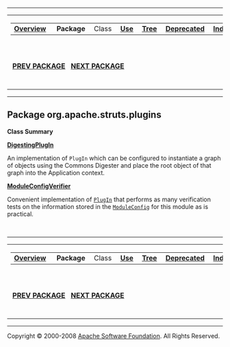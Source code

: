 ------------------------------------------------------------------------

<span id="navbar_top"></span> [](#skip-navbar_top "Skip navigation links")

<table>
<colgroup>
<col width="50%" />
<col width="50%" />
</colgroup>
<tbody>
<tr class="odd">
<td align="left"><span id="navbar_top_firstrow"></span>
<table>
<tbody>
<tr class="odd">
<td align="left"><a href="../../../../overview-summary.html.md"><strong>Overview</strong></a> </td>
<td align="left"> <strong>Package</strong> </td>
<td align="left">Class </td>
<td align="left"><a href="package-use.html.md"><strong>Use</strong></a> </td>
<td align="left"><a href="package-tree.html.md"><strong>Tree</strong></a> </td>
<td align="left"><a href="../../../../deprecated-list.html.md"><strong>Deprecated</strong></a> </td>
<td align="left"><a href="../../../../index-all.html.md"><strong>Index</strong></a> </td>
<td align="left"><a href="../../../../help-doc.html.md"><strong>Help</strong></a> </td>
</tr>
</tbody>
</table></td>
<td align="left"></td>
</tr>
<tr class="even">
<td align="left"> <a href="../../../../org/apache/struts/actions/package-summary.html.md"><strong>PREV PACKAGE</strong></a>   <a href="../../../../org/apache/struts/validator/package-summary.html"><strong>NEXT PACKAGE</strong></a></td>
<td align="left"><a href="../../../../index.html.md?org/apache/struts/plugins/package-summary.html"><strong>FRAMES</strong></a>    <a href="package-summary.html"><strong>NO FRAMES</strong></a>    
<a href="../../../../allclasses-noframe.html.md"><strong>All Classes</strong></a></td>
</tr>
</tbody>
</table>

<span id="skip-navbar_top"></span>

------------------------------------------------------------------------

Package org.apache.struts.plugins
---------------------------------

**Class Summary**

**[DigestingPlugIn](../../../../org/apache/struts/plugins/DigestingPlugIn.html.md "class in org.apache.struts.plugins")**

An implementation of `PlugIn` which can be configured to instantiate a graph of objects using the Commons Digester and place the root object of that graph into the Application context.

**[ModuleConfigVerifier](../../../../org/apache/struts/plugins/ModuleConfigVerifier.html.md "class in org.apache.struts.plugins")**

Convenient implementation of [`PlugIn`](http://struts.apache.org/apidocs/org/apache/struts/action/PlugIn.html.md?is-external=true "class or interface in org.apache.struts.action") that performs as many verification tests on the information stored in the [`ModuleConfig`](http://struts.apache.org/apidocs/org/apache/struts/config/ModuleConfig.html?is-external=true "class or interface in org.apache.struts.config") for this module as is practical.

 

------------------------------------------------------------------------

<span id="navbar_bottom"></span> [](#skip-navbar_bottom "Skip navigation links")

<table>
<colgroup>
<col width="50%" />
<col width="50%" />
</colgroup>
<tbody>
<tr class="odd">
<td align="left"><span id="navbar_bottom_firstrow"></span>
<table>
<tbody>
<tr class="odd">
<td align="left"><a href="../../../../overview-summary.html.md"><strong>Overview</strong></a> </td>
<td align="left"> <strong>Package</strong> </td>
<td align="left">Class </td>
<td align="left"><a href="package-use.html.md"><strong>Use</strong></a> </td>
<td align="left"><a href="package-tree.html.md"><strong>Tree</strong></a> </td>
<td align="left"><a href="../../../../deprecated-list.html.md"><strong>Deprecated</strong></a> </td>
<td align="left"><a href="../../../../index-all.html.md"><strong>Index</strong></a> </td>
<td align="left"><a href="../../../../help-doc.html.md"><strong>Help</strong></a> </td>
</tr>
</tbody>
</table></td>
<td align="left"></td>
</tr>
<tr class="even">
<td align="left"> <a href="../../../../org/apache/struts/actions/package-summary.html.md"><strong>PREV PACKAGE</strong></a>   <a href="../../../../org/apache/struts/validator/package-summary.html"><strong>NEXT PACKAGE</strong></a></td>
<td align="left"><a href="../../../../index.html.md?org/apache/struts/plugins/package-summary.html"><strong>FRAMES</strong></a>    <a href="package-summary.html"><strong>NO FRAMES</strong></a>    
<a href="../../../../allclasses-noframe.html.md"><strong>All Classes</strong></a></td>
</tr>
</tbody>
</table>

<span id="skip-navbar_bottom"></span>

------------------------------------------------------------------------

Copyright © 2000-2008 [Apache Software Foundation](http://www.apache.org/). All Rights Reserved.
